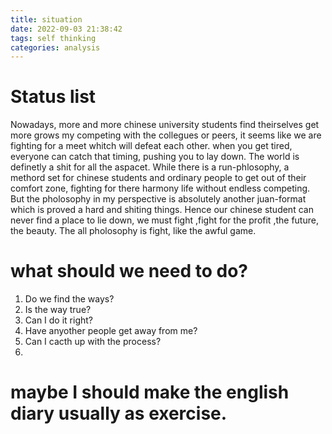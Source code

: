 ```yaml
---
title: situation
date: 2022-09-03 21:38:42
tags: self thinking 
categories: analysis
---
```

# Status list
Nowadays, more and more chinese university students find theirselves get more grows my competing with the collegues or peers, it seems like we are fighting for a meet whitch will defeat each other. when you get tired, everyone can catch that timing, pushing you to lay down. The world is definetly a shit for all the aspacet. While there is a run-phlosophy, a methord set for chinese students and ordinary people to get out of their comfort zone, fighting for there harmony life without endless competing. But the pholosophy in my perspective is absolutely another juan-format which is proved a hard and shiting things. Hence our chinese student can never find a place to lie down, we must fight ,fight for the profit ,the future, the beauty. The all pholosophy is fight, like the awful game.
# what should we need to do?
1. Do we find the ways?
2. Is the way true?
3. Can I do it right?
4. Have anyother people get away from me?
5. Can I cacth up with the process?
6. 
# maybe I should make the english diary usually as exercise.

